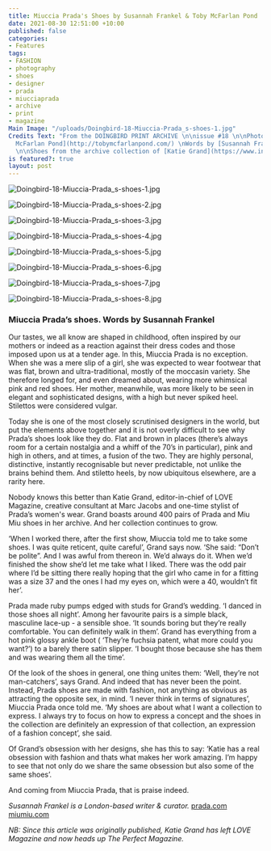 ```yaml
---
title: Miuccia Prada's Shoes by Susannah Frankel & Toby McFarlan Pond
date: 2021-08-30 12:51:00 +10:00
published: false
categories:
- Features
tags:
- FASHION
- photography
- shoes
- designer
- prada
- miucciaprada
- archive
- print
- magazine
Main Image: "/uploads/Doingbird-18-Miuccia-Prada_s-shoes-1.jpg"
Credits Text: "From the DOINGBIRD PRINT ARCHIVE \n\nissue #18 \n\nPhotography by [Toby
  McFarlan Pond](http://tobymcfarlanpond.com/) \nWords by [Susannah Frankel](https://www.instagram.com/susannahfrankel/?hl=en)
  \n\nShoes from the archive collection of [Katie Grand](https://www.instagram.com/kegrand/)"
is featured?: true
layout: post
---
```


![Doingbird-18-Miuccia-Prada_s-shoes-1.jpg](/uploads/Doingbird-18-Miuccia-Prada_s-shoes-1.jpg)

![Doingbird-18-Miuccia-Prada_s-shoes-2.jpg](/uploads/Doingbird-18-Miuccia-Prada_s-shoes-2.jpg)

![Doingbird-18-Miuccia-Prada_s-shoes-3.jpg](/uploads/Doingbird-18-Miuccia-Prada_s-shoes-3.jpg)

![Doingbird-18-Miuccia-Prada_s-shoes-4.jpg](/uploads/Doingbird-18-Miuccia-Prada_s-shoes-4.jpg)

![Doingbird-18-Miuccia-Prada_s-shoes-5.jpg](/uploads/Doingbird-18-Miuccia-Prada_s-shoes-5.jpg)

![Doingbird-18-Miuccia-Prada_s-shoes-6.jpg](/uploads/Doingbird-18-Miuccia-Prada_s-shoes-6.jpg)

![Doingbird-18-Miuccia-Prada_s-shoes-7.jpg](/uploads/Doingbird-18-Miuccia-Prada_s-shoes-7.jpg)

![Doingbird-18-Miuccia-Prada_s-shoes-8.jpg](/uploads/Doingbird-18-Miuccia-Prada_s-shoes-8.jpg)

### Miuccia Prada’s shoes. Words by Susannah Frankel

Our tastes, we all know are shaped in childhood, often inspired by our mothers or indeed as a reaction against their dress codes and those imposed upon us at a tender age. In this, Miuccia Prada is no exception. When she was a mere slip of a girl, she was expected to wear footwear that was flat, brown and ultra-traditional, mostly of the moccasin variety. She therefore longed for, and even dreamed about, wearing more whimsical pink and red shoes. Her mother, meanwhile, was more likely to be seen in elegant and sophisticated designs, with a high but never spiked heel. Stilettos were considered vulgar.
	
Today she is one of the most closely scrutinised designers in the world, but put the elements above together and it is not overly difficult to see why Prada’s shoes look like they do. Flat and brown in places (there’s always room for a certain nostalgia and a whiff of the 70’s in particular), pink and high in others, and at times, a fusion of the two. They are highly personal, distinctive, instantly recognisable but never predictable, not unlike the brains behind them. And stiletto heels, by now ubiquitous elsewhere, are a rarity here. 

Nobody knows this better than Katie Grand, editor-in-chief of LOVE Magazine, creative consultant at Marc Jacobs and one-time stylist of Prada’s women's wear. Grand boasts around 400 pairs of Prada and Miu Miu shoes in her archive. And her collection continues to grow. 
	
‘When I worked there, after the first show, Miuccia told me to take some shoes. I was quite reticent, quite careful’, Grand says now. ‘She said: “Don’t be polite”. And I was awful from thereon in. We’d always do it. When we’d finished the show she’d let me take what I liked. There was the odd pair where I’d be sitting there really hoping that the girl who came in for a fitting was a size 37 and the ones I had my eyes on, which were a 40, wouldn’t fit her’. 

	
Prada made ruby pumps edged with studs for Grand’s wedding. ‘I danced in those shoes all night’. Among her favourite pairs is a simple black, masculine lace-up - a sensible shoe. ‘It sounds boring but they’re really comfortable. You can definitely walk in them’. Grand has everything from a hot pink glossy ankle boot ( ‘They’re fuchsia patent, what more could you want?’) to a barely there satin slipper. ‘I bought those because she has them and was wearing them all the time’. 
	
Of the look of the shoes in general, one thing unites them: ‘Well, they’re not man-catchers’, says Grand. And indeed that has never been the point. Instead, Prada shoes are made with fashion, not anything as obvious as attracting the opposite sex, in mind. ‘I never think in terms of signatures’, Miuccia Prada once told me. ‘My shoes are about what I want a collection to express. I always try to focus on how to express a concept and the shoes in the collection are definitely an expression of that collection, an expression of a fashion concept’, she said. 
	
Of Grand’s obsession with her designs, she has this to say: ‘Katie has a real obsession with fashion and thats what makes her work amazing. I’m happy to see that not only do we share the same obsession but also some of the same shoes’. 
	
And coming from Miuccia Prada, that is praise indeed. 




*Susannah Frankel is a London-based writer & curator.* 
[prada.com](https://www.prada.com/au/en.html) [miumiu.com](https://www.miumiu.com/au/en.html) 

*NB: Since this article was originally published, Katie Grand has left LOVE Magazine and now heads up The Perfect Magazine.* 